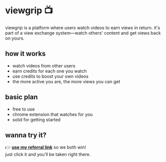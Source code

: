 # viewgrip 📺

viewgrip is a platform where users watch videos to earn views in return. it's part of a view exchange system—watch others' content and get views back on yours.

## how it works

- watch videos from other users  
- earn credits for each one you watch  
- use credits to boost your own videos  
- the more active you are, the more views you can get

## basic plan

- free to use  
- chrome extension that watches for you  
- solid for getting started  

## wanna try it?

👉 [**use my referral link**](https://www.viewgrip.net/reff/melmo) so we both win!  
just click it and you’ll be taken right there.
